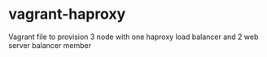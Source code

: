 # vagrant-haproxy
Vagrant file to provision 3 node with one haproxy load balancer and 2 web server balancer member
